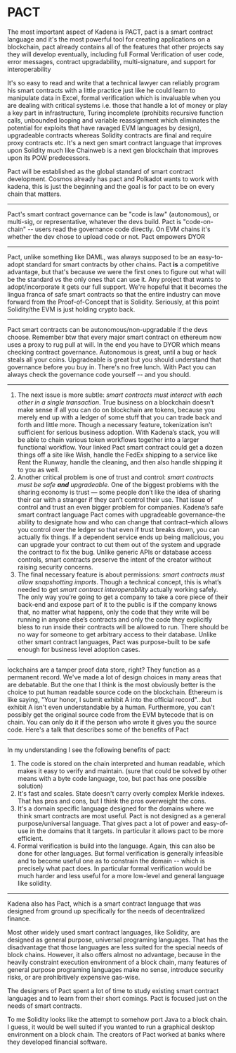 # PACT

The most important aspect of Kadena is PACT, pact is a smart contract language and it's the most powerful tool for creating applications on a blockchain, pact already contains all of the features that other projects say they will develop eventually, including full Formal Verification of user code, error messages, contract upgradability, multi-signature, and support for interoperability

It's so easy to read and write that a technical lawyer can reliably program his smart contracts with a little practice just like he could learn to manipulate data in Excel, formal verification which is invaluable when you are dealing with critical systems i.e. those that handle a lot of money or play a key part in infrastructure, Turing incomplete (prohibits recursive function calls, unbounded looping and variable reassignment which eliminates the potential for exploits that have ravaged EVM languages by design), upgradeable contracts whereas Solidity contracts are final and require proxy contracts etc. It's a next gen smart contract language that improves upon Solidity much like Chainweb is a next gen blockchain that improves upon its POW predecessors.

Pact will be established as the global standard of smart contract development. Cosmos already has pact and Polkadot wants to work with kadena, this is just the beginning and the goal is for pact to be on every chain that matters.

***

Pact's smart contract governance can be "code is law" (autonomous), or multi-sig, or representative, whatever the devs build. Pact is "code-on-chain" -- users read the governance code directly. On EVM chains it's whether the dev chose to upload code or not. Pact empowers DYOR

***

Pact, unlike something like DAML, was always supposed to be an easy-to-adopt standard for smart contracts by other chains. Pact **is** a competitive advantage, but that's because we were the first ones to figure out what will be the standard vs the only ones that can use it. Any project that wants to adopt/incorporate it gets our full support. We're hopeful that it becomes the lingua franca of safe smart contracts so that the entire industry can move forward from the Proof-of-Concept that is Solidity. Seriously, at this point Solidity/the EVM is just holding crypto back.

***

Pact smart contracts can be autonomous/non-upgradable if the devs choose. Remember btw that every major smart contract on ethereum now uses a proxy to rug pull at will. In the end you have to DYOR which means checking contract governance. Autonomous is great, until a bug or hack steals all your coins. Upgradeable is great but you should understand that governance before you buy in. There's no free lunch. With Pact you can always check the governance code yourself -- and you should.

***

1. The next issue is more subtle: _smart contracts must interact with each other in a single transaction_. True business on a blockchain doesn’t make sense if all you can do on blockchain are tokens, because you merely end up with a ledger of some stuff that you can trade back and forth and little more. Though a necessary feature, tokenization isn’t sufficient for serious business adoption. With Kadena’s stack, you will be able to chain various token workflows together into a larger functional workflow. Your linked Pact smart contract could get a dozen things off a site like Wish, handle the FedEx shipping to a service like Rent the Runway, handle the cleaning, and then also handle shipping it to you as well.
2. Another critical problem is one of trust and control: _smart contracts must be safe_ _**and**_ _upgradeable._ One of the biggest problems with the sharing economy is trust — some people don’t like the idea of sharing their car with a stranger if they can’t control their use. That issue of control and trust an even bigger problem for companies. Kadena’s safe smart contract language Pact comes with upgradeable governance–the ability to designate how and who can change that contract–which allows you control over the ledger so that even if trust breaks down, you can actually fix things. If a dependent service ends up being malicious, you can upgrade your contract to cut them out of the system and upgrade the contract to fix the bug. Unlike generic APIs or database access controls, smart contracts preserve the intent of the creator without raising security concerns.
3. The final necessary feature is about permissions: _smart contracts must allow snapshotting imports_. Though a technical concept, this is what’s needed to get _smart contract interoperability_ actually working safely. The only way you’re going to get a company to take a core piece of their back-end and expose part of it to the public is if the company knows that, no matter what happens, only the code that they write will be running in anyone else’s contracts and only the code they explicitly bless to run inside their contracts will be allowed to run. There should be no way for someone to get arbitrary access to their database. Unlike other smart contract languages, Pact was purpose-built to be safe enough for business level adoption cases.

***

lockchains are a tamper proof data store, right? They function as a permanent record. We've made a lot of design choices in many areas that are debatable. But the one that I think is the most obviously better is the choice to put human readable source code on the blockchain. Ethereum is like saying, "Your honor, I submit exhibit A into the official record"...but exhibit A isn't even understandable by a human. Furthermore, you can't possibly get the original source code from the EVM bytecode that is on chain. You can only do it if the person who wrote it gives you the source code. Here's a talk that describes some of the benefits of Pact

***

In my understanding I see the following benefits of pact:

1. The code is stored on the chain interpreted and human readable, which makes it easy to verify and maintain. (sure that could be solved by other means with a byte code language, too, but pact has one possible solution)
2. It's fast and scales. State doesn't carry overly complex Merkle indexes. That has pros and cons, but I think the pros overweight the cons.
3. It's a domain specific language designed for the domains where we think smart contracts are most useful. Pact is not designed as a general purpose/universal language. That gives pact a lot of power and easy-of-use in the domains that it targets. In particular it allows pact to be more efficient.
4. Formal verification is build into the language. Again, this can also be done for other languages. But formal verification is generally infeasible and to become useful one as to constrain the domain -- which is precisely what pact does. In particular formal verification would be much harder and less useful for a more low-level and general language like solidity.

***

Kadena also has Pact, which is a smart contract language that was designed from ground up specifically for the needs of decentralized finance.

Most other widely used smart contract languages, like Solidity, are designed as general purpose, universal programing languages. That has the disadvantage that those languages are less suited for the special needs of block chains. However, it also offers almost no advantage, because in the heavily constraint execution environment of a block chain, many features of general purpose programing languages make no sense, introduce security risks, or are prohibitively expensive gas-wise.

The designers of Pact spent a lot of time to study existing smart contract languages and to learn from their short comings. Pact is focused just on the needs of smart contracts.

To me Solidity looks like the attempt to somehow port Java to a block chain. I guess, it would be well suited if you wanted to run a graphical desktop environment on a block chain. The creators of Pact worked at banks where they developed financial software.

